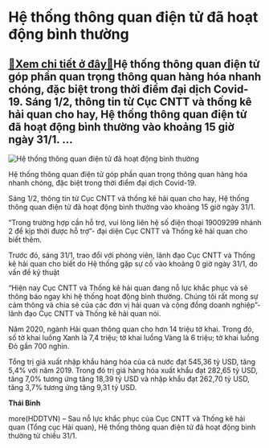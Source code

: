 Hệ thống thông quan điện tử đã hoạt động bình thường
====================================================

[:gift:Xem chi tiết ở đây:gift:](https://hddtvn.com/he-thong-thong-quan-dien-tu-da-hoat-dong-binh-thuong/)Hệ thống thông quan điện tử góp phần quan trọng thông quan hàng hóa nhanh chóng, đặc biệt trong thời điểm đại dịch Covid-19. Sáng 1/2, thông tin từ Cục CNTT và thống kê hải quan cho hay, Hệ thống thông quan điện tử đã hoạt động bình thường vào khoảng 15 giờ ngày 31/1. …
------------------------------------------------------------------------------------------------------------------------------------------------------------------------------------------------------------------------------------------------------------------------------





![Hệ thống thông quan điện tử đã hoạt động bình thường](https://hddtvn.com/wp-content/uploads/2021/02/43860177.jpg "Hệ thống thông quan điện tử đã hoạt động bình thường")


Hệ thống thông quan điện tử góp phần quan trọng thông quan hàng hóa nhanh chóng, đặc biệt trong thời điểm đại dịch Covid-19.



Sáng 1/2, thông tin từ Cục CNTT và thống kê hải quan cho hay, Hệ thống thông quan điện tử đã hoạt động bình thường vào khoảng 15 giờ ngày 31/1.


“Trong trường hợp cần hỗ trợ, vui lòng liên hệ số điện thoại 19009299 nhánh 2 để kịp thời được hỗ trợ”- đại diện Cục CNTT và Thống kê hải quan cho biết thêm.


Trước đó, sáng 31/1, trao đổi với phóng viên, lãnh đạo Cục CNTT và Thống kê hải quan cho biết do Hệ thống gặp sự cố vào khoảng 0 giờ ngày 31/1, do vấn đề kỹ thuật


“Hiện nay Cục CNTT và Thống kê hải quan đang nỗ lực khắc phục và sẽ thông báo ngay khi hệ thống hoạt động bình thường. Chúng tôi rất mong sự cảm thông và chia sẻ của các đơn vị hải quan và cộng đồng doanh nghiệp”- lãnh đạo Cục CNTT và Thống kê hải quan nói.


Năm 2020, ngành Hải quan thông quan cho hơn 14 triệu tờ khai. Trong đó, số tờ khai luồng Xanh là 7,4 triệu; tờ khai luồng Vàng là 6 triệu; tờ khai luồng Đỏ gần 700 nghìn.


Tổng trị giá xuất nhập khẩu hàng hóa của cả nước đạt 545,36 tỷ USD, tăng 5,4% với năm 2019. Trong đó trị giá hàng hóa xuất khẩu đạt 282,65 tỷ USD, tăng 7,0% tương ứng tăng 18,39 tỷ USD và nhập khẩu đạt 262,70 tỷ USD, tăng 3,7% tương ứng tăng 9,31 tỷ USD.




**Thái Bình**



more(HDDTVN) – Sau nỗ lực khắc phục của Cục CNTT và Thống kê hải quan (Tổng cục Hải quan), Hệ thống thông quan điện tử đã hoạt động bình thường từ chiều 31/1.

